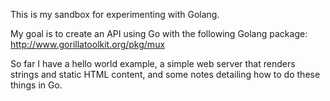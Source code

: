 This is my sandbox for experimenting with Golang.

My goal is to create an API using Go with the following Golang package:
http://www.gorillatoolkit.org/pkg/mux

So far I have a hello world example, a simple web server that renders strings and static HTML content, and some notes detailing how to do these things in Go.

